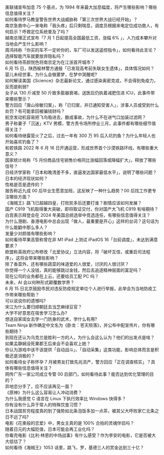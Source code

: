 美联储宣布加息 75 个基点，为 1994 年来最大加息幅度，将产生哪些影响？哪些信息值得关注？  
如何看待罗马教皇警告世界大战威胁称「第三次世界大战已经开始」？  
南京急救中心一来电称「我头疼」后只剩喘息，调度员根据来电定位成功救人，有何启示？呼救定位系统普及了吗？  
越南总理正式宣布「7 月 1 日起提高全国最低工资，涨幅 6% 」，人力成本攀升对当地会产生什么影响？  
周鸿祎称「你买的车不一定听你的，车厂可以发送遥控指令」，如何看待此言论？选择智能汽车就要放弃隐私吗？  
如何看待茶颜悦色将南京定为在江浙首开城市？  
6 月 15 日，陕西榆林警方通报「已发现高考前失联女生遗体」，具体情况如何？  
婴儿未经世事，为什么会做噩梦，在梦中哭醒呢?  
如何解读美国《Science》杂志最新论文，通过感染奥密克戎，不会得到免疫力，反而是削弱?  
女子从 130 斤减至 50 斤致多脏器衰竭，送医后仍执着减肥住进 ICU，此事件带来哪些警示？  
警方回应「唐山徐敏归案」，称「已归案，并已通知受害人」，涉事人员或受到什么处罚？有可能拿回被骗钱财吗？  
航空发动机容易把飞鸟吸进去，酿成事故，为什么不在进气口加装过滤网？  
男子称妻子「沉迷」KTV 男模，警方责令场所停业三月，此事件都有哪些细节值得关注？  
如何看待继露营火了之后，过去一年有 300 万 95 后入坑钓鱼？为什么年轻人也开始喜欢钓鱼了？  
和若铁路 2022 年 6 月 16 日开通运营，形成世界首个沙漠铁路环线，有哪些重大意义？  
国家统计局称「5 月份商品住宅销售价格同比涨幅回落或降幅扩大」，释放了哪些信号？  
日经济学家称「日本和晚清差不多，直逼发达国家最低水平」，说明了哪些问题？日本的经济现状如何？  
性格是否是遗传的？  
报告称近九成 00 后毕业生愿意加班，这反映了一种什么趋势？00 后找工作更专注哪些方面？  
《海贼王》路飞已超越四皇，打败凯多后还要打谁？剧情应该如何发展？  
国产 C919 飞机取得重大突破，即将取证交付，你对国产大飞机 C919 有啥期待？  
白宫表示拜登会在 2024 年美国总统选举中竞选连任，有哪些信息值得关注？  
为什么港剧、香港电影中总会出现「做人，最重要是开心」这样的台词？这句话为什么能戳中那么多人？  
发量少对颜值有哪些影响？  
如何看待苹果高管称曾在非 M1 iPad 上测试 iPadOS 16「台前调度」，未达到满意要求？  
欧盟称英政府公布修改「北爱协议」立法内容，将「破坏互信，或重启司法程序」，这将会带来哪些影响？  
除了香菜外，还有哪些蔬菜的味道爱的人很爱，讨厌的人很讨厌？  
你觉得一个人没钱，真的能够跳过金钱，然后去追逐精神层面的富足吗？  
现在公司的业务都在上云，还要给员工配 PC 吗？  
未来，AI 会以何种形式颠覆数学界？  
6 月 15 日北京鼓励市民对违反防疫规定单位个人进行举报，此举会为当地防疫工作带来哪些帮助？  
可以说说你的遗憾吗?  
宋江为什么要归顺朝廷去当芝麻绿豆官？  
大学不好意思在宿舍学习怎么办?  
想送自家闺女去学一门防身的武术，学什么有用?  
Team Ninja 新作确定中文名为《卧龙：苍天陨落》，并公布中配宣传片，你有哪些期待？  
到现在还认为乌克兰是胜利一方的人，为什么会这么认为？他们的出发点是啥？  
如果孟静娴没死果郡王后来会不会喜欢上她？  
你认为游戏中该不该提供「自动战斗」、「自动采集」这类功能，影响总体而言是积极还是消极的？  
如何看待女子称怀孕 7 月被男友打致先兆流产，警方回应「正在调查核实」？具体有哪些信息值得关注？  
网传广东一家公司成立专管 00 后部门，如何看待此事？能否达到优化管理的目的？  
异地恋分手了，应不应该再见一面？  
《原神》为什么这么容易让人冲动消费？  
为什么我感觉 C 语言在 Linux 下执行效率比 Windows 快得多？  
你有没有什么异于常人的特殊饮食习惯？  
日本战国贫穷程度真的到了强势如北条泡饭多加一点茶，被其父大呼败家亡北条之日不远了吗?  
电影《花束般的恋爱》中，男女主真的是 100% 合拍的灵魂伴侣吗？  
随着日元的大幅贬值，日本可能会再工业化吗？  
你看完电影《比利·林恩的中场战事》有什么感受？作为李安的电影，它是否被大大低估了？  
如何看待《海贼王》1053 话里，路飞，罗，基德三人的赏金达到三十亿？  

